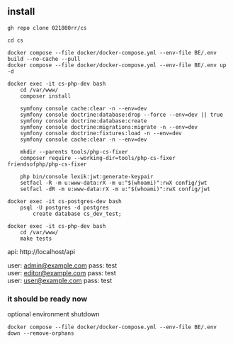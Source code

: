## install

```shell
gh repo clone 021800rr/cs

cd cs

docker compose --file docker/docker-compose.yml --env-file BE/.env build --no-cache --pull
docker compose --file docker/docker-compose.yml --env-file BE/.env up -d

docker exec -it cs-php-dev bash
    cd /var/www/
    composer install
    
    symfony console cache:clear -n --env=dev
    symfony console doctrine:database:drop --force --env=dev || true
    symfony console doctrine:database:create
    symfony console doctrine:migrations:migrate -n --env=dev
    symfony console doctrine:fixtures:load -n --env=dev
    symfony console cache:clear -n --env=dev
    
    mkdir --parents tools/php-cs-fixer
    composer require --working-dir=tools/php-cs-fixer friendsofphp/php-cs-fixer

    php bin/console lexik:jwt:generate-keypair
    setfacl -R -m u:www-data:rX -m u:"$(whoami)":rwX config/jwt
    setfacl -dR -m u:www-data:rX -m u:"$(whoami)":rwX config/jwt

docker exec -it cs-postgres-dev bash 
    psql -U postgres -d postgres
        create database cs_dev_test;
        
docker exec -it cs-php-dev bash
    cd /var/www/
    make tests
```

api: http://localhost/api  
  
user: admin@example.com  pass: test  
user: editor@example.com pass: test  
user: user@example.com   pass: test  

### it should be ready now

optional environment shutdown
```    
docker compose --file docker/docker-compose.yml --env-file BE/.env down --remove-orphans
```
